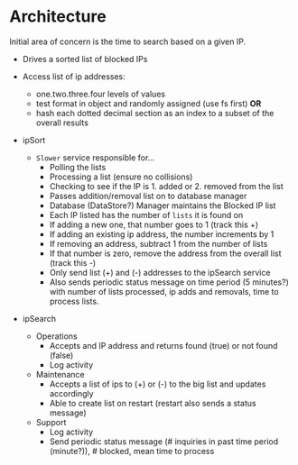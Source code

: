 # Architecture

Initial area of concern is the time to search based on a given IP.

- Drives a sorted list of blocked IPs

- Access list of ip addresses:
  - one.two.three.four levels of values
  - test format in object and randomly assigned (use fs first)
    __OR__
  - hash each dotted decimal section as an index to a subset of the overall results

- ipSort
  - `Slower` service responsible for...
    - Polling the lists
    - Processing a list (ensure no collisions)
    - Checking to see if the IP is 1. added or 2. removed from the list
    - Passes addition/removal list on to database manager
    - Database (DataStore?) Manager maintains the Blocked IP list
    - Each IP listed has the number of `lists` it is found on
    - If adding a new one, that number goes to 1 (track this +)
    - If adding an existing ip address, the number increments by 1
    - If removing an address, subtract 1 from the number of lists
    - If that number is zero, remove the address from the overall list (track this -)
    - Only send list (+) and (-) addresses to the ipSearch service
    - Also sends periodic status message on time period (5 minutes?) with number of lists processed, ip adds and removals, time to process lists.

- ipSearch
  - Operations
    - Accepts and IP address and returns found (true) or not found (false)
    - Log activity
  - Maintenance
    - Accepts a list of ips to (+) or (-) to the big list and updates accordingly
    - Able to create list on restart (restart also sends a status message)
  - Support
    - Log activity
    - Send periodic status message (# inquiries in past time period (minute?)), # blocked, mean time to process